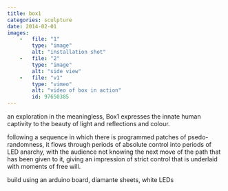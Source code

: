 ```yaml
---
title: box1
categories: sculpture
date: 2014-02-01
images:
    -   file: "1"
        type: "image"
        alt: "installation shot"
    -   file: "2"
        type: "image"
        alt: "side view"
    -   file: "v1"
        type: "vimeo"
        alt: "video of box in action"
        id: 97650385
---
```

an exploration in the meaningless, Box1 expresses the innate human captivity to the
beauty of light and reflections and colour.

following a sequence in which there is programmed patches of psedo-randomness,
it flows through periods of absolute control into periods of LED anarchy,
with the audience not knowing the next move of the path that has been given to it,
giving an impression of strict control that is underlaid with moments of free will.

build using an arduino board, diamante sheets, white LEDs